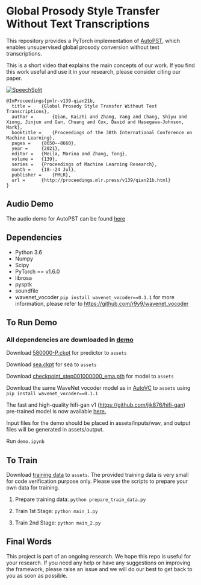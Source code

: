 # Global Prosody Style Transfer Without Text Transcriptions

This repository provides a PyTorch implementation of [AutoPST](https://arxiv.org/abs/2106.08519), which enables unsupervised global prosody conversion without text transcriptions.

This is a short video that explains the main concepts of our work. If you find this work useful and use it in your research, please consider citing our paper.

[![SpeechSplit](./assets/cover.png)](https://youtu.be/wow2DRuJ69c/)

```
@InProceedings{pmlr-v139-qian21b,
  title = 	 {Global Prosody Style Transfer Without Text Transcriptions},
  author =       {Qian, Kaizhi and Zhang, Yang and Chang, Shiyu and Xiong, Jinjun and Gan, Chuang and Cox, David and Hasegawa-Johnson, Mark},
  booktitle = 	 {Proceedings of the 38th International Conference on Machine Learning},
  pages = 	 {8650--8660},
  year = 	 {2021},
  editor = 	 {Meila, Marina and Zhang, Tong},
  volume = 	 {139},
  series = 	 {Proceedings of Machine Learning Research},
  month = 	 {18--24 Jul},
  publisher =    {PMLR},
  url = 	 {http://proceedings.mlr.press/v139/qian21b.html}
}

```


## Audio Demo

The audio demo for AutoPST can be found [here](https://auspicious3000.github.io/AutoPST-Demo/)

## Dependencies
- Python 3.6
- Numpy
- Scipy
- PyTorch == v1.6.0
- librosa
- pysptk
- soundfile
- wavenet_vocoder ```pip install wavenet_vocoder==0.1.1```
  for more information, please refer to https://github.com/r9y9/wavenet_vocoder


## To Run Demo


### All dependencies are downloaded in [demo](./demo.ipynb)

Download [580000-P.ckpt](https://www.kaggle.com/datasets/daspinaki/rhythm-transfer?resource=download) for predictor to ```assets```

Download [sea.ckpt](https://www.kaggle.com/datasets/daspinaki/rhythm-transfer?resource=download) for sea to ```assets```

Download [checkpoint_step001000000_ema.pth](https://www.kaggle.com/datasets/daspinaki/rhythm-transfer?resource=download) for model to ```assets```


Download the same WaveNet vocoder model as in [AutoVC](https://github.com/auspicious3000/autovc) to ```assets``` using ```pip install wavenet_vocoder==0.1.1```

The fast and high-quality hifi-gan v1 (https://github.com/jik876/hifi-gan) pre-trained model is now available [here.](https://drive.google.com/file/d/1n76jHs8k1sDQ3Eh5ajXwdxuY_EZw4N9N/view?usp=sharing)

<!-- Please refer to [AutoVC](https://github.com/auspicious3000/autovc) if you have any problems with the vocoder part, because they share the same vocoder scripts. -->

Input files for the demo should be placed in assets/inputs/wav, and output files will be generated in assets/output.

Run ```demo.ipynb``` 


## To Train

Download [training data](https://drive.google.com/file/d/1H1dyA80qREKLHybqnYaqBRRsacIdFbnE/view?usp=sharing) to ```assets```.
The provided training data is very small for code verification purpose only.
Please use the scripts to prepare your own data for training.

1. Prepare training data: ```python prepare_train_data.py```

2. Train 1st Stage: ```python main_1.py```

3. Train 2nd Stage: ```python main_2.py```


## Final Words

This project is part of an ongoing research. We hope this repo is useful for your research. If you need any help or have any suggestions on improving the framework, please raise an issue and we will do our best to get back to you as soon as possible.
